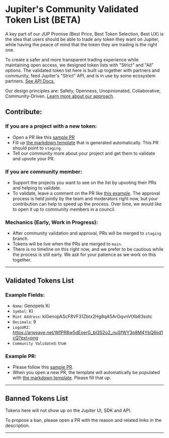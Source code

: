 # Jupiter's Community Validated Token List (BETA)

A key part of our JUP Promise (Best Price, Best Token Selection, Best UX) is the idea that users should be able to trade any token they want on Jupiter, while having the peace of mind that the token they are trading is the right one.

To create a safer and more transparent trading experience while maintaining open access, we designed token lists with "Strict" and "All" options. The validated token list here is built up together with partners and community, feed Jupiter's "Strict" API, and is in use by some ecosystem partners. [See API Docs.](https://docs.jup.ag/api/token-list-api) 

Our design principles are: Safety, Openness, Unopinionated, Collaborative, Community-Driven. [Learn more about our approach](https://blog.jup.ag/token-list-api/).


## Contribute:

### If you are a project with a new token:
- Open a PR like this [sample PR](https://github.com/jup-ag/token-list/pull/24)
- Fill up [the markdown template](https://github.com/jup-ag/token-list/blob/main/pull_request_template.md) that is generated automatically. This PR should point to `staging`.
- Tell our community more about your project and get them to validate and upvote your PR.

### If you are community member: 
- Support the projects you want to see on the list by upvoting their PRs and helping to validate.
- To validate, leave a comment on the PR like [this example](https://github.com/jup-ag/token-list/pull/24#pullrequestreview-1294727250). The approval process is held jointly by the team and moderators right now, but your contribution can help to speed up the process. Over time, we would like to open it up to community members in a council.

### Mechanics (Early, Work in Progress):
- After community validation and approval, PRs will be merged to `staging` branch. 
- Tokens will be live when the PRs are merged to `main`. 
- There is no timeline on this right now, and we prefer to be cautious while the process is still early. We ask for your patience as we work on this together.


<hr>

## Validated Tokens List

### Example Fields:  
- `Name`: Genopets Ki
- `Symbol`: KI 
- `Mint Address`: kiGenopAScF8VF31Zbtx2Hg8qA5ArGqvnVtXb83sotc
- `Decimals`: 9 
- `LogoURI`: https://arweave.net/WfPR8w5dEoerG_bI3S2o2_nuSfWY3p8M4YbQ6ijd1cQ?ext=png
- `Community Validated`: true

### Example PR: 
- Please follow this [sample PR](https://github.com/jup-ag/token-list/pull/24).
- When you open a new PR, the template will automatically be populated with [the markdown template](https://github.com/jup-ag/token-list/blob/main/pull_request_template.md). Please fill that up.

<hr>

## Banned Tokens List
Tokens here will not show up on the Jupiter UI, SDK and API.

To propose a ban, please open a PR with the reason and related links in the description.


<hr>
